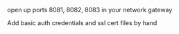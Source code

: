 open up ports 8081, 8082, 8083 in your network gateway

Add basic auth credentials and ssl cert files by hand